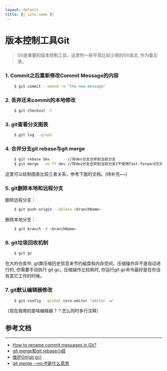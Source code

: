 ```yaml
---
layout: default
title: {{ site.name }}
---
```


# 版本控制工具Git

> Git是重要的版本控制工具，这里列一些平常比较少用的Git语法, 作为备忘录。

### 1. Commit之后重新修改Commit Message的内容
```bash
    $ git commit --amend -m "the new message" 
```

### 2. 丢弃还未commit的本地修改
```bash
    $ git checkout -f 
```

### 3. git查看分支图表
```bash
    $ git log --graph
```

### 4. 合并分支git rebase与git merge 
```bash
    $ git rebase dev        //将dev分支合并到当前分支
    $ git merge --no-ff dev //将dev分支合并到当前分支(不使用fast-forward方式)
```
这里可以绘制图表比较三者关系，参考下面的文档。(待补充~~)

### 5. git删除本地和远程分支
删除远程分支：
```bash
    $ git push origin --delete <branchName>
```

删除本地分支：
```bash
    $ git branch -d <branchName>
```


### 6. git垃圾回收机制
```bash
    $ git gc
```
在大的仓库中, git靠压缩历史信息来节约磁盘和内存空间，压缩操作并不是自动进行的, 你需要手动执行 git gc。压缩操作比较耗时, 你运行git gc命令最好是在你没有其它工作的时候。

### 7. git默认编辑器修改
```bash
    $ git config --global core.editor "editor -w"
```
（现在我用的是啥编辑器？？怎么同时多行注释）


## 参考文档
---
- [How to rename commit messages in Git?](https://stackoverflow.com/questions/10748749/how-to-rename-commit-messages-in-git)
- [git merge和git rebase小结](http://blog.csdn.net/wh_19910525/article/details/7554489)
- [维护Git(git gc)](http://gitbook.liuhui998.com/4_10.html)
- [git merge --no-ff是什么意思](https://segmentfault.com/q/1010000002477106)

